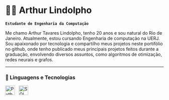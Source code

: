 # 👨‍💻 Arthur Lindolpho

**`Estudante de Engenharia da Computação`**

Me chamo Arthur Tavares Lindolpho, tenho 20 anos e sou natural do Rio de Janeiro. Atualmente, estou cursando Engenharia de computação na UERJ. Sou apaixonado por tecnologia e compartilho meus projetos neste portifólio no github, onde tenho publicado meus principais projetos feitos durante a graduação, envolvendo diversos assuntos, como algoritmos de otimização, redes neurais e grafos.


---

### 🤖 Linguagens e Tecnologias

<img 
    align="left" 
    alt="Python" 
    title="Python"
    width="30px" 
    style="padding-right: 10px;" 
    src="https://cdn.jsdelivr.net/gh/devicons/devicon@latest/icons/python/python-original.svg" 
/>
<img 
    align="left" 
    alt="SQL" 
    title="SQL"
    width="30px" 
    style="padding-right: 10px;" 
    src="https://cdn.jsdelivr.net/gh/devicons/devicon@latest/icons/sqlite/sqlite-original.svg" 
/>


